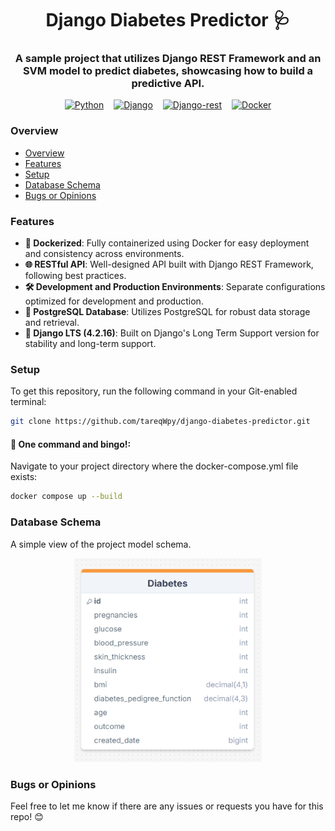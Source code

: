<link rel="stylesheet" href="https://cdn.jsdelivr.net/gh/devicons/devicon@latest/devicon.min.css">
<h1 align="center">Django Diabetes Predictor 🩺</h1>
<h3 align="center">A sample project that utilizes Django REST Framework and an SVM model to predict diabetes, showcasing how to build a predictive API.</h3>

<p align="center" style="display:flex; gap:16px; justify-content:center; align-items:center">
<a href="https://www.python.org/" target="_blank"><img src="https://cdn.jsdelivr.net/gh/devicons/devicon@latest/icons/python/python-original-wordmark.svg" alt="Python" width="80px" height="80px"/></a>
<a href="https://www.djangoproject.com/" target="_blank"><img src="https://cdn.jsdelivr.net/gh/devicons/devicon@latest/icons/django/django-plain-wordmark.svg" alt="Django" width="80px" height="80px"/></a>
<a href="https://www.django-rest-framework.org/" target="_blank"><img src="https://cdn.jsdelivr.net/gh/devicons/devicon@latest/icons/djangorest/djangorest-original.svg" alt="Django-rest" width="100px" height="100px"/></a>
<a href="https://www.docker.com/" target="_blank">
<img src="https://cdn.jsdelivr.net/gh/devicons/devicon@latest/icons/docker/docker-original-wordmark.svg" alt="Docker" width="80px" height="80px"/></a>
</p>

### Overview

-   [Overview](#overview)
-   [Features](#features)
-   [Setup](#setup)
-   [Database Schema](#database-schema)
-   [Bugs or Opinions](#bugs-or-opinions)

### Features

-   **🐳 Dockerized**: Fully containerized using Docker for easy deployment and consistency across environments.
-   **🌐 RESTful API**: Well-designed API built with Django REST Framework, following best practices.
-   **🛠️ Development and Production Environments**: Separate configurations optimized for development and production.
-   **🐘 PostgreSQL Database**: Utilizes PostgreSQL for robust data storage and retrieval.
-   **🚀 Django LTS (4.2.16)**: Built on Django's Long Term Support version for stability and long-term support.

### Setup

To get this repository, run the following command in your Git-enabled terminal:

```bash
git clone https://github.com/tareqWpy/django-diabetes-predictor.git
```

#### 🐳 One command and bingo!:

Navigate to your project directory where the docker-compose.yml file exists:

```bash
docker compose up --build
```

### Database Schema

A simple view of the project model schema.

<p align="center">
<img src="./previews/models-schema.png" alt="database schema" width="300"/>
</p>

### Bugs or Opinions

Feel free to let me know if there are any issues or requests you have for this repo! 😊

